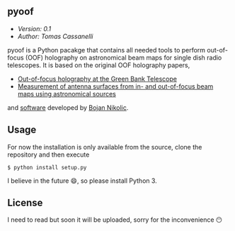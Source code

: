 pyoof
-----

* *Version: 0.1*
* *Author: Tomas Cassanelli*

pyoof is a Python pacakge that contains all needed tools to perform out-of-focus (OOF) holography on astronomical beam maps for single dish radio telescopes. It is based on the original OOF holography papers,

* [Out-of-focus holography at the Green Bank Telescope](https://www.aanda.org/articles/aa/ps/2007/14/aa5765-06.ps.gz)
* [Measurement of antenna surfaces from in- and out-of-focus beam maps using astronomical sources](https://www.aanda.org/articles/aa/ps/2007/14/aa5603-06.ps.gz)

and [software](https://github.com/bnikolic/oof) developed by [Bojan Nikolic](http://www.mrao.cam.ac.uk/~bn204/oof/).


Usage
-----
For now the installation is only available from the source, clone the repository and then execute

```
$ python install setup.py
```

I believe in the future :smile:, so please install Python 3.

License
-------

I need to read but soon it will be uploaded, sorry for the inconvenience :no_mouth:
